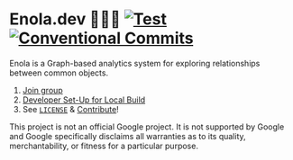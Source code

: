 <!--
    SPDX-License-Identifier: Apache-2.0

    Copyright 2023 The Enola <https://enola.dev> Authors

    Licensed under the Apache License, Version 2.0 (the "License");
    you may not use this file except in compliance with the License.
    You may obtain a copy of the License at

        https://www.apache.org/licenses/LICENSE-2.0

    Unless required by applicable law or agreed to in writing, software
    distributed under the License is distributed on an "AS IS" BASIS,
    WITHOUT WARRANTIES OR CONDITIONS OF ANY KIND, either express or implied.
    See the License for the specific language governing permissions and
    limitations under the License.
-->

# Enola.dev 🕵🏾‍♀️ [![Test](https://github.com/enola-dev/enola/actions/workflows/test.yaml/badge.svg)](https://github.com/enola-dev/enola/actions/workflows/test.yaml) [![Conventional Commits](https://img.shields.io/badge/Conventional%20Commits-%E2%9C%85-grey)](https://conventionalcommits.org)

Enola is a Graph-based analytics system for exploring relationships between common objects.

1. [Join group](https://groups.google.com/g/enoladev-announcements) <!-- TODO Later also create enola.dev-discuss@ -->
1. [Developer Set-Up for Local Build](docs/dev/setup.md)
1. See [`LICENSE`](LICENSE) & [Contribute](docs/contributing.md)!
<!-- TODO 1. [Read documentation](docs/index.md) -->

This project is not an official Google project. It is not supported by
Google and Google specifically disclaims all warranties as to its quality,
merchantability, or fitness for a particular purpose.
